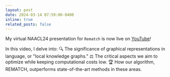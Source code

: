 ```yaml
---
layout: post
date: 2024-03-14 07:59:00-0400
inline: true
related_posts: false
---
```


My virtual NAACL24 presentation for `Rematch` is now live on [YouTube](https://www.youtube.com/watch?v=pQMfbLQhz4I)!

In this video, I delve into:
🔍 The significance of graphical representations in language, or "local knowledge graphs."
⚖️ The critical aspects we aim to optimize while keeping computational costs low.
🏆 How our algorithm, REMATCH, outperforms state-of-the-art methods in these areas.
